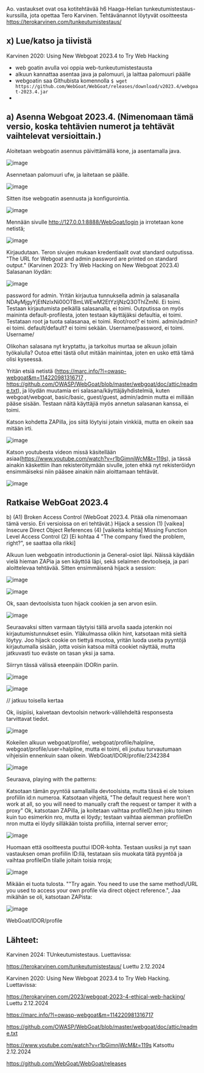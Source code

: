 Ao. vastaukset ovat osa kotitehtävää h6 Haaga-Helian tunkeutumistestaus-kurssilla, jota opettaa Tero Karvinen. Tehtävänannot löytyvät osoitteesta https://terokarvinen.com/tunkeutumistestaus/

## x) Lue/katso ja tiivistä
Karvinen 2020: Using New Webgoat 2023.4 to Try Web Hacking

- web goatin avulla voi oppia web-tunkeutumistestausta
- alkuun kannattaa asentaa java ja palomuuri, ja laittaa palomuuri päälle
- webgoatin saa Githubista komennolla `$ wget https://github.com/WebGoat/WebGoat/releases/download/v2023.4/webgoat-2023.4.jar`
- 

## a) Asenna Webgoat 2023.4. (Nimenomaan tämä versio, koska tehtävien numerot ja tehtävät vaihtelevat versioittain.)

Aloitetaan webgoatin asennus päivittämällä kone, ja asentamalla java.

![image](https://github.com/user-attachments/assets/e0af5ded-0dcf-43ee-9a94-f54efe356664)

Asennetaan palomuuri ufw, ja laitetaan se päälle.

![image](https://github.com/user-attachments/assets/1b067d6c-a564-4fe9-95a0-48dd6006353e)

Sitten itse webgoatin asennusta ja konfigurointia.

![image](https://github.com/user-attachments/assets/34c5a4f4-5068-4370-a14d-93ee8186c4e1)

Mennään sivulle http://127.0.0.1:8888/WebGoat/login ja irrotetaan kone netistä;

![image](https://github.com/user-attachments/assets/548c4b2b-9e24-4db5-8ebe-13efd695e358)

Kirjaudutaan. Teron sivujen mukaan kredentiaalit ovat standard outputissa. "The URL for Webgoat and admin password are printed on standard output." (Karvinen 2023: Try Web Hacking on New Webgoat 2023.4) 
Salasanan löydän:

![image](https://github.com/user-attachments/assets/14a12656-9ba5-4ab7-b807-7fdbc79d1b10)

password for admin. Yritän kirjautua tunnuksella admin ja salasanalla NDAyMjgyYjEtNzIxNi00OTBmLWEwM2EtYzljNzQ3OThlZmNi.
Ei toimi. Testaan kirjautumista pelkällä salasanalla, ei toimi. Outputissa on myös maininta default-profilesta, joten testaan käyttäjäksi defaultia, ei toimi.
Testataan root ja tuota salasanaa, ei toimi. Root/root? ei toimi. admin/admin? ei toimi. default/default? ei toimi sekään. Username/password, ei toimi. Username/ 

Olikohan salasana nyt kryptattu, ja tarkoitus murtaa se alkuun jollain työkalulla? Outoa ettei tästä ollut mitään mainintaa, joten en usko että tämä olisi kyseessä.

Yritän etsiä netistä (https://marc.info/?l=owasp-webgoat&m=114220981316717 , https://github.com/OWASP/WebGoat/blob/master/webgoat/doc/attic/readme.txt), ja löydän muutamia eri salasana/käyttäjäyhdistelmiä, kuten webgoat/webgoat, basic/basic, guest/guest, admin/admin mutta ei millään pääse sisään. Testaan näitä käyttäjiä myös annetun salasanan kanssa, ei toimi.

Katson kohdetta ZAPilla, jos siitä löytyisi jotain vinkkiä, mutta en oikein saa mitään irti.

![image](https://github.com/user-attachments/assets/3636ce80-8972-407a-9228-447b3796142d)

Katson youtubesta videon missä käsitellään asiaa(https://www.youtube.com/watch?v=r1bGimnjWcM&t=119s), ja tässä ainakin käskettiin ihan rekisteröitymään sivulle, joten ehkä nyt rekisteröidyn ensimmäiseksi niin pääsee ainakin näin aloittamaan tehtävät.

![image](https://github.com/user-attachments/assets/3bff43e6-9170-4612-9459-67214ff5bda0)

## Ratkaise WebGoat 2023.4
b) (A1) Broken Access Control (WebGoat 2023.4. Pitää olla nimenomaan tämä versio. Eri versioissa on eri tehtävät.)
Hijack a session (1) [vaikea]
Insecure Direct Object References (4) [vaikeita kohtia]
Missing Function Level Access Control (2) [Ei kohtaa 4 "The company fixed the problem, right?", se saattaa olla rikki]

Alkuun luen webgoatin introductionin ja General-osiot läpi. Näissä käydään vielä hieman ZAPia ja sen käyttöä läpi, sekä selaimen devtoolseja, ja pari aloittelevaa tehtävää.
Sitten ensimmäisenä hijack a session:

![image](https://github.com/user-attachments/assets/ed7e18c8-cfdc-402e-846f-72c6f98e7f45)

![image](https://github.com/user-attachments/assets/d022e348-750d-45ac-a0ae-988b3640ae5c)

Ok, saan devtoolsista tuon hijack cookien ja sen arvon esiin.

![image](https://github.com/user-attachments/assets/17e4ab4c-2223-4444-878e-6c7759f6448d)

Seuraavaksi sitten varmaan täytyisi tällä arvolla saada jotenkin noi kirjautumistunnukset esiin. Yläkulmassa olikin hint, katsotaan mitä sieltä löytyy. 
Joo hijack cookie on tiettyä muotoa, yritän luoda useita pyyntöjä kirjautumalla sisään, jotta voisin katsoa miltä cookiet näyttää, mutta jatkuvasti tuo eväste on tasan yksi ja sama.

Siirryn tässä välissä eteenpäin IDORin pariin.

![image](https://github.com/user-attachments/assets/f53d7595-d5ee-450f-afe6-25a8c1f2d8e8)

![image](https://github.com/user-attachments/assets/e0d88857-c962-48e2-af5a-d848b38e5f96)

// jatkuu toisella kertaa

Ok, iisipiisi, kaivetaan devtoolsin network-välilehdeltä responsesta tarvittavat tiedot.

![image](https://github.com/user-attachments/assets/4117a0b3-912b-4afa-810d-2fa8b8829bc8)

Kokeilen alkuun webgoat/profile/, webgoat/profile/halpline, webgoat/profile/user=halpline, mutta ei toimi, eli joutuu turvautumaan vihjeisiin ennenkuin saan oikein. WebGoat/IDOR/profile/2342384

![image](https://github.com/user-attachments/assets/371add62-85b9-4938-9c40-d06cfc914b0e)

Seuraava, playing with the patterns:

Katsotaan tämän pyyntöä samallailla devtoolsista, mutta tässä ei ole  toisen profiilin id:n numeroa.
Katsotaan vihjeitä, "The default request here won't work at all, so you will need to manually craft the request or tamper it with a proxy"
Ok, katsotaan ZAPilla, ja koitetaan vaihtaa profileID.hen joku toinen kuin tuo esimerkin nro, mutta ei löydy; testaan vaihtaa aiemman profileIDn nron mutta ei löydy silläkään toista profiilia, internal server error;

![image](https://github.com/user-attachments/assets/c9d2cbee-78dd-41a2-98b6-6ae3efbf99f7)

Huomaan että osoitteesta puuttui IDOR-kohta. Testaan uusiksi ja nyt saan vastauksen oman profiilin ID:llä, testataan siis muokata tätä pyyntöä ja vaihtaa profileIDn tilalle joitain toisia nroja;

![image](https://github.com/user-attachments/assets/2dbfe98d-892a-456b-bfde-03f44877c356)

Mikään ei tuota tulosta. ""Try again. You need to use the same method\\/URL you used to access your own profile via direct object reference.",
Jaa mikähän se oli, katsotaan ZAPista:

![image](https://github.com/user-attachments/assets/fae95ce2-fc71-482c-b661-685f04670545)

WebGoat/IDOR/profile




## Lähteet:

Karvinen 2024: TUnkeutumistestaus. Luettavissa:

https://terokarvinen.com/tunkeutumistestaus/ Luettu 2.12.2024

Karvinen 2020: Using New Webgoat 2023.4 to Try Web Hacking. Luettavissa:

https://terokarvinen.com/2023/webgoat-2023-4-ethical-web-hacking/ Luettu 2.12.2024

https://marc.info/?l=owasp-webgoat&m=114220981316717

https://github.com/OWASP/WebGoat/blob/master/webgoat/doc/attic/readme.txt

https://www.youtube.com/watch?v=r1bGimnjWcM&t=119s Katsottu 2.12.2024

https://github.com/WebGoat/WebGoat/releases

